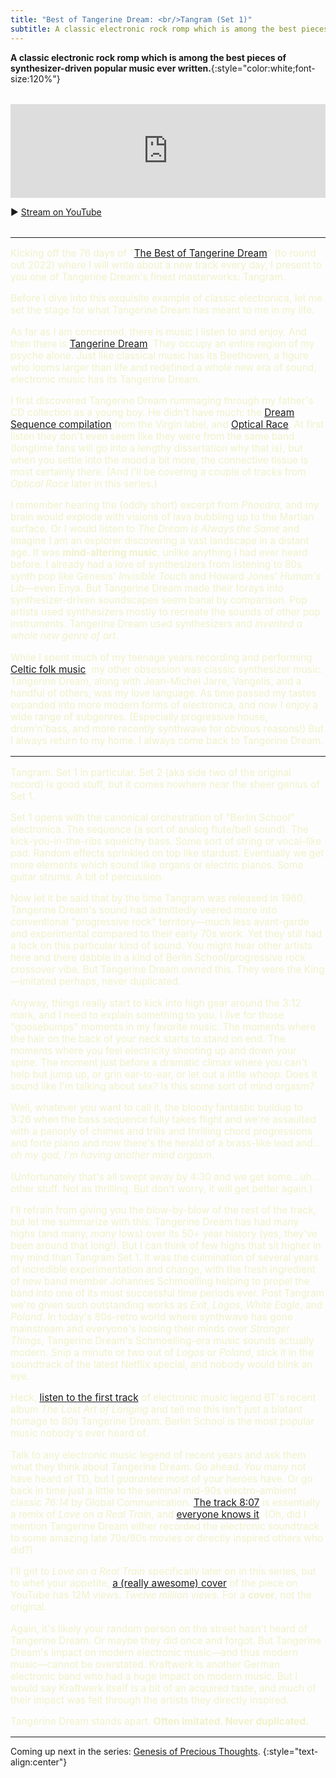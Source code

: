 ```yaml
---
title: "Best of Tangerine Dream: <br/>Tangram (Set 1)"
subtitle: A classic electronic rock romp which is among the best pieces of synthesizer-driven popular music ever written.
---
```


**A classic electronic rock romp which is among the best pieces of synthesizer-driven popular music ever written.**{:style="color:white;font-size:120%"}

<section style="margin-block:2rem">
  <iframe allow="autoplay *; encrypted-media *;" frameborder="0" height="150" style="width:100%;max-width:660px;overflow:hidden;background:transparent;" sandbox="allow-forms allow-popups allow-same-origin allow-scripts allow-storage-access-by-user-activation allow-top-navigation-by-user-activation" src="https://embed.music.apple.com/us/album/tangram-set-1/724883205?i=724883561"></iframe>

  <p>▶︎ <a href="https://www.youtube.com/watch?v=p64cCbSvGfI" target="_blank">Stream on YouTube</a></p>
</section>

----

<section markdown="block" style="color: #f0f2ca; font-size: 110%">

Kicking off the 76 days of "[The Best of Tangerine Dream](/tangerine-dream-2022)" (to round out 2022) where I will write about a new track every day, I present to you one of Tangerine Dream's finest masterworks: Tangram.

Before I dive into this exquisite example of classic electronica, let me set the stage for what Tangerine Dream has meant to me in my life.

As far as I am concerned, there is music I listen to and enjoy. And then there is [Tangerine Dream](https://www.tangerinedreammusic.com/en/biography/index.asp?dat=Tangerine+Dream+history+extended&id=318&title=The+Tangerine+Dream+history+%28extended+version%29). They occupy an entire region of my psyche alone. Just like classical music has its Beethoven, a figure who looms larger than life and redefined a whole new era of sound, electronic music has its Tangerine Dream.

I first discovered Tangerine Dream rummaging through my father's CD collection as a young boy. He didn't have much: the [Dream Sequence compilation](https://voices-in-the-net.de/dream_sequence.htm) from the Virgin label, and [Optical Race](https://voices-in-the-net.de/optical_race.htm). At first listen they don't even seem like they were from the same band (longtime fans will go into a lengthy dissertation why that is), but when you settle into the mood a bit more, the connective tissue is most certainly there. (And I'll be covering a couple of tracks from _Optical Race_ later in this series.)

I remember hearing the (oddly short) excerpt from _Phaedra_, and my brain would explode with visions of lava bubbling up to the Martian surface. Or I would listen to _The Dream is Always the Same_ and imagine I am an explorer discovering a vast landscape in a distant age. It was **mind-altering music**, unlike anything I had ever heard before. I already had a love of synthesizers from listening to 80s synth pop like Genesis' _Invisible Touch_ and Howard Jones' _Human's Lib_—even Enya. But Tangerine Dream made their forays into synthesizer-driven soundscapes seem banal by comparison. Pop artists used synthesizers mostly to recreate the sounds of other pop instruments. Tangerine Dream used synthesizers and _invented a whole new genre of art_.

While I spent much of my teenage years recording and performing [Celtic folk music](https://www.allmusic.com/artist/distant-oaks-mn0000336983), my other obsession was classic synthesizer music. Tangerine Dream, along with Jean-Michel Jarre, Vangelis, and a handful of others, was my love language. As time passed my tastes expanded into more modern forms of electronica, and now I enjoy a wide range of subgenres. (Especially progressive house, drum'n'bass, and more recently synthwave for obvious reasons!) But I always return to my home. I always come back to Tangerine Dream.

----

Tangram. Set 1 in particular. Set 2 (aka side two of the original record) is good stuff, but it comes nowhere near the sheer genius of Set 1.

Set 1 opens with the canonical orchestration of "Berlin School" electronica. The sequence (a sort of analog flute/bell sound). The kick-you-in-the-ribs squelchy bass. Some sort of string or vocal-like pad. Random effects sprinkled on top like stardust. Eventually we get more elements which sound like organs or electric pianos. Some guitar strums. A bit of percussion.

Now let it be said that by the time Tangram was released in 1980, Tangerine Dream's sound had admittedly veered more into conventional "progressive rock" territory—much less avant-garde and experimental compared to their early 70s work. Yet they still had a lock on this particular kind of sound. You might hear other artists here and there dabble in a kind of Berlin School/progressive rock crossover vibe. But Tangerine Dream _owned_ this. They were the King—imitated perhaps, never duplicated.

Anyway, things really start to kick into high gear around the 3:12 mark, and I need to explain something to you. I _live_ for those "goosebumps" moments in my favorite music. The moments where the hair on the back of your neck starts to stand on end. The moments where you feel electricity shooting up and down your spine. The moment just before a dramatic climax where you can't help but jump up, or grin ear-to-ear, or let out a little _whoop_. Does it sound like I'm talking about sex? Is this some sort of mind orgasm?

Well, whatever you want to call it, the bloody fantastic buildup to 3:26 when the bass sequence fully takes flight and we're assaulted with a panoply of chimes and trills and thrilling chord progressions and forte piano and now there's the herald of a brass-like lead and…_oh my god, I'm having another mind orgasm_.

(Unfortunately that's all swept away by 4:30 and we get some…uh…other stuff. Not as thrilling. But don't worry, it will get better again.)

I'll refrain from giving you the blow-by-blow of the rest of the track, but let me summarize with this: Tangerine Dream has had many highs (and many, _many_ lows) over its 50+ year history (yes, they've been around that long!). But I can think of few highs that sit higher in my mind than Tangram Set 1. It was the culmination of several years of incredible experimentation and change, with the fresh ingredient of new band member Johannes Schmoelling helping to propel the band into one of its most successful time periods ever. Post Tangram we're given such outstanding works as _Exit_, _Logos_, _White Eagle_, and _Poland_. In today's 80s-retro world where synthwave has gone mainstream and everyone's loosing their minds over _Stranger Things_, Tangerine Dream's Schmoelling-era music sounds actually modern. Snip a minute or two out of _Logos_ or _Poland_, stick it in the soundtrack of the latest Netflix special, and nobody would blink an eye.

Heck, [listen to the first track](https://youtu.be/y3geCgJCgVA) of electronic music legend BT's recent album _The Lost Art of Longing_ and tell me this isn't just a blatant homage to 80s Tangerine Dream. Berlin School is the most popular music nobody's ever heard of.

Talk to any electronic music legend of recent years and ask them what they think about Tangerine Dream. Go ahead. _You_ many not have heard of TD, but I _guarantee_ most of your heroes have. Or go back in time just a little to the seminal mid-90s electro-ambient classic _76:14_ by Global Communication. [The track 8:07](https://youtu.be/QuStZgq2JdA) is essentially a remix of _Love on a Real Train_, and [everyone knows it](https://medium.com/12edit/global-communication-76-14-story-behind-the-album-b1fe01658bd8). (Oh, did I mention Tangerine Dream either recorded the electronic soundtrack to some amazing late 70s/80s movies or directly inspired others who did?)

I'll get to _Love on a Real Train_ specifically later on in this series, but to whet your appetite, [a (really awesome) cover](https://www.youtube.com/watch?v=ZRSNy8DcIDk) of the piece on YouTube has 12M views. _Twelve million views._ For a **cover**, not the original.

Again, it's likely your random person on the street hasn't heard of Tangerine Dream. Or maybe they did once and forgot. But Tangerine Dream's impact on modern electronic music—and thus modern music—cannot be overstated. Kraftwerk is another German electronic band who had a huge impact on modern music. But I would say Kraftwerk itself is a bit of an acquired taste, and much of their impact was felt through the artists they directly inspired.

Tangerine Dream stands apart. **Often imitated. Never duplicated.**

</section>

----

Coming up next in the series: [Genesis of Precious Thoughts](/tangerine-dream-2022/10/18/genesis-of-precious-thoughts/).
{:style="text-align:center"}